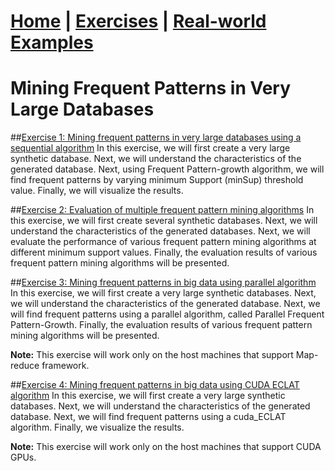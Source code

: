 # **[Home](../index.html) | [Exercises](../exercises.html) | [Real-world Examples](../examples.html)**

# Mining Frequent Patterns in Very Large Databases

##[Exercise 1: Mining frequent patterns in very large databases using a sequential algorithm](exercise1.html)
In this exercise, we will first create a very large synthetic database. Next, we will understand the characteristics of the 
generated database. Next, using Frequent Pattern-growth algorithm, we will find frequent patterns by varying minimum 
Support (minSup) threshold value. Finally, we will visualize the results. 
          

##[Exercise 2: Evaluation of multiple frequent pattern mining algorithms](exercise2.html)
In this exercise, we will first create several synthetic databases. Next, we will understand the characteristics of the 
generated databases. Next, we will evaluate the performance of various frequent pattern mining algorithms at different minimum support values. 
Finally, the evaluation results of various frequent pattern mining algorithms will be presented.


##[Exercise 3: Mining frequent patterns in big data using parallel algorithm](exercise3.html)
In this exercise, we will first create a very large synthetic databases. Next, we will understand the characteristics of the 
generated database. Next, we will find frequent patterns using a parallel algorithm, called Parallel Frequent Pattern-Growth. 
Finally, the evaluation results of various frequent pattern mining algorithms will be presented.


**Note:** This exercise will work only on the host machines that support Map-reduce framework. 

##[Exercise 4: Mining frequent patterns in big data using CUDA ECLAT algorithm](exercise4.html)
In this exercise, we will first create a very large synthetic databases. Next, we will understand the characteristics of the 
generated database. Next, we will find frequent patterns using a cuda_ECLAT algorithm. 
Finally, we visualize the results.

**Note:** This exercise will work only on the host machines that support CUDA GPUs.

